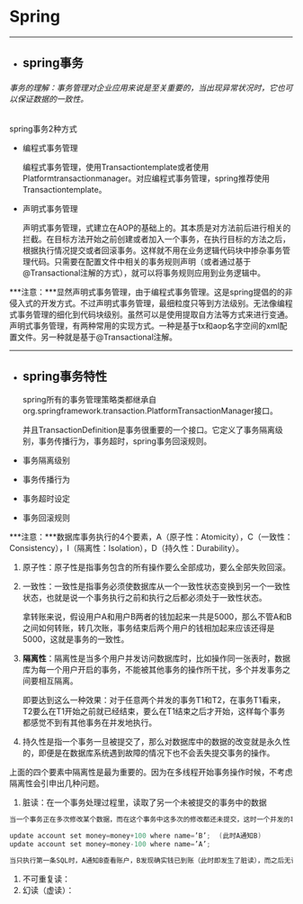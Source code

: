 # Spring

------
- ## spring事务
###### 事务的理解：事务管理对企业应用来说是至关重要的，当出现异常状况时，它也可以保证数据的一致性。

spring事务2种方式

- 编程式事务管理

  编程式事务管理，使用Transactiontemplate或者使用Platformtransactionmanager。对应编程式事务管理，spring推荐使用Transactiontemplate。

- 声明式事务管理

  声明式事务管理，式建立在AOP的基础上的。其本质是对方法前后进行相关的拦截。在目标方法开始之前创建或者加入一个事务，在执行目标的方法之后，根据执行情况提交或者回滚事务。这样就不用在业务逻辑代码块中掺杂事务管理代码。只需要在配置文件中相关的事务规则声明（或者通过基于@Transactional注解的方式），就可以将事务规则应用到业务逻辑中。

***注意：***显然声明式事务管理，由于编程式事务管理。这是spring提倡的的非侵入式的开发方式。不过声明式事务管理，最细粒度只等到方法级别。无法像编程式事务管理的细化到代码块级别。虽然可以是使用提取自方法等方式来进行变通。声明式事务管理，有两种常用的实现方式。一种是基于tx和aop名字空间的xml配置文件。另一种就是基于@Transactional注解。

------
- ## spring事务特性
  spring所有的事务管理策略类都继承自 org.springframework.transaction.PlatformTransactionManager接口。

  并且TransactionDefinition是事务很重要的一个接口。它定义了事务隔离级别，事务传播行为，事务超时，spring事务回滚规则。

- 事务隔离级别

- 事务传播行为

- 事务超时设定

- 事务回滚规则

***注意：***数据库事务执行的4个要素，A（原子性：Atomicity），C（一致性：Consistency），I（隔离性：Isolation），D（持久性：Durability）。

1. 原子性：原子性是指事务包含的所有操作要么全部成功，要么全部失败回滚。

2. 一致性：一致性是指事务必须使数据库从一个一致性状态变换到另一个一致性状态，也就是说一个事务执行之前和执行之后都必须处于一致性状态。

   拿转账来说，假设用户A和用户B两者的钱加起来一共是5000，那么不管A和B之间如何转账，转几次账，事务结束后两个用户的钱相加起来应该还得是5000，这就是事务的一致性。

3. **隔离性**：隔离性是当多个用户并发访问数据库时，比如操作同一张表时，数据库为每一个用户开启的事务，不能被其他事务的操作所干扰，多个并发事务之间要相互隔离。

   即要达到这么一种效果：对于任意两个并发的事务T1和T2，在事务T1看来，T2要么在T1开始之前就已经结束，要么在T1结束之后才开始，这样每个事务都感觉不到有其他事务在并发地执行。

4. 持久性是指一个事务一旦被提交了，那么对数据库中的数据的改变就是永久性的，即便是在数据库系统遇到故障的情况下也不会丢失提交事务的操作。

上面的四个要素中隔离性是最为重要的。因为在多线程开始事务操作时候，不考虑隔离性会引申出几种问题。

1. 脏读：在一个事务处理过程里，读取了另一个未被提交的事务中的数据

```java
当一个事务正在多次修改某个数据，而在这个事务中这多次的修改都还未提交，这时一个并发的事务来访问该数据，就会造成两个事务得到的数据不一致。例如：用户A向用户B转账100元，对应SQL命令如下

update account set money=money+100 where name=’B’;  (此时A通知B)
update account set money=money-100 where name=’A’;

当只执行第一条SQL时，A通知B查看账户，B发现确实钱已到账（此时即发生了脏读），而之后无论第二条SQL是否执行，只要该事务不提交，则所有操作都将回滚，那么当B以后再次查看账户时就会发现钱其实并没有转。
```



1. 不可重复读：
2. 幻读（虚读）：





